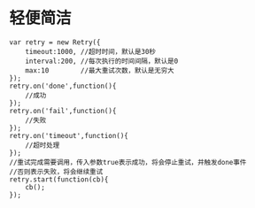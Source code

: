 轻便简洁
==========

    var retry = new Retry({
        timeout:1000, //超时时间，默认是30秒
        interval:200, //每次执行的时间间隔，默认是0
        max:10        //最大重试次数，默认是无穷大
    });
    retry.on('done',function(){
        //成功
    });
    retry.on('fail',function(){
        //失败
    });
    retry.on('timeout',function(){
        //超时处理
    });
    //重试完成需要调用，传入参数true表示成功，将会停止重试，并触发done事件
    //否则表示失败，将会继续重试
    retry.start(function(cb){
        cb(); 
    });